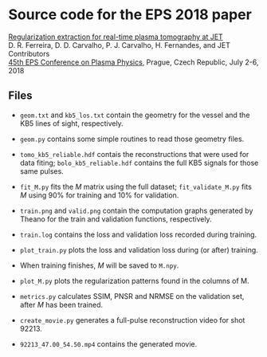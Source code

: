 # Source code for the EPS 2018 paper

[Regularization extraction for real-time plasma tomography at JET](http://web.tecnico.ulisboa.pt/diogo.ferreira/papers/ferreira18regularization.pdf)  
D. R. Ferreira, D. D. Carvalho, P. J. Carvalho, H. Fernandes, and JET Contributors  
[45th EPS Conference on Plasma Physics](https://eps2018.eli-beams.eu/en/), Prague, Czech Republic, July 2-6, 2018

## Files

* `geom.txt` and `kb5_los.txt` contain the geometry for the vessel and the KB5 lines of sight, respectively.

* `geom.py` contains some simple routines to read those geometry files.

* `tomo_kb5_reliable.hdf` contais the reconstructions that were used for data fiting; `bolo_kb5_reliable.hdf` contains the full KB5 signals for those same pulses.

* `fit_M.py` fits the *M* matrix using the full dataset; `fit_validate_M.py` fits *M* using 90% for training and 10% for validation.

* `train.png` and `valid.png` contain the computation graphs generated by Theano for the train and validation functions, respectively.

* `train.log` contains the loss and validation loss recorded during training.

* `plot_train.py` plots the loss and validation loss during (or after) training.

* When training finishes, *M* will be saved to `M.npy`.

* `plot_M.py` plots the regularization patterns found in the columns of M.

* `metrics.py` calculates SSIM, PNSR and NRMSE on the validation set, after *M* has been trained.

* `create_movie.py` generates a full-pulse reconstruction video for shot 92213.

* `92213_47.00_54.50.mp4` contains the generated movie.
